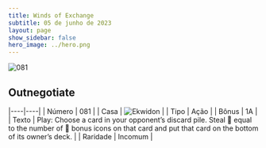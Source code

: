 ```yaml
---
title: Winds of Exchange
subtitle: 05 de junho de 2023
layout: page
show_sidebar: false
hero_image: ../hero.png
---
```


![081](https://mastervault-storage-prod.s3.amazonaws.com/media/card_front/en/600_081_c55a2cbc34e7_en.png)


## Outnegotiate

|----|----|
| Número | 081 |
| Casa | ![Ekwidon](https://archonarcana.com/images/thumb/3/31/Ekwidon.png/25px-Ekwidon.png "Ekwidon") |
| Tipo | Ação |
| Bônus | 1A |
| Texto | Play: Choose a card in your opponent’s discard pile. Steal  equal to the number of  bonus icons on that card and put that card on the bottom of its owner’s deck.  |
| Raridade | Incomum |
